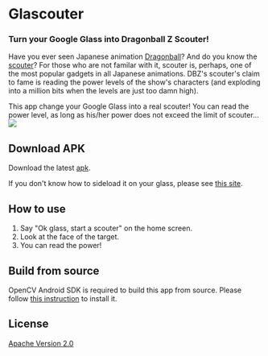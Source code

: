 Glascouter
==========
### Turn your Google Glass into  Dragonball Z Scouter!
Have you ever seen Japanese animation [Dragonball](https://www.google.com/search?q=dragonball&source=lnms&tbm=isch)? And do you know the [scouter](https://www.google.com/search?q=scouter+dragonball&source=lnms&tbm=isch)? For those who are not familar with it, scouter is, perhaps, one of the most popular gadgets in all Japanese animations. DBZ's scouter's claim to fame is reading the power levels of the show's characters (and exploding into a million bits when the levels are just too damn high).

This app change your Google Glass into a real scouter! You can read the power level, as long as his/her power does not exceed the limit of scouter...
<img src="http://thorikawa.github.io/Glascouter/img/glass_screenshot.png" />

## Download APK
Download the latest [apk](https://github.com/thorikawa/Glascouter/releases/download/v1.1/Scouter-release-1.1.apk).

If you don't know how to sideload it on your glass, please see [this site](http://appliedanalog.com/agw/?p=17).

## How to use
1. Say "Ok glass, start a scouter" on the home screen.
2. Look at the face of the target.
3. You can read the power!

## Build from source
OpenCV Android SDK is required to build this app from source. Please follow [this instruction](http://docs.opencv.org/doc/tutorials/introduction/android_binary_package/O4A_SDK.html) to install it.

## License
[Apache Version 2.0](http://www.apache.org/licenses/LICENSE-2.0.html)
